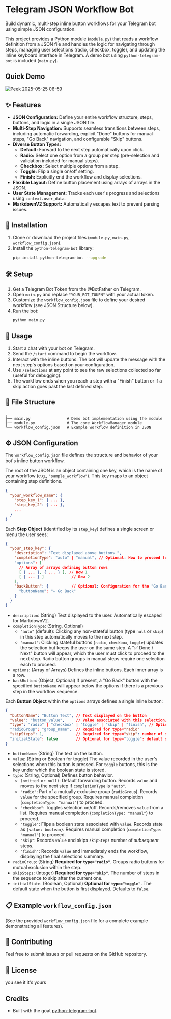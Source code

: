 # Telegram JSON Workflow Bot

Build dynamic, multi-step inline button workflows for your Telegram bot using simple JSON configuration.

This project provides a Python module (`module.py`) that reads a workflow definition from a JSON file and handles the logic for navigating through steps, managing user selections (radio, checkbox, toggle), and updating the inline keyboard interface in Telegram. A demo bot using `python-telegram-bot` is included (`main.py`).

## Quick Demo
![Peek 2025-05-25 06-59](https://github.com/user-attachments/assets/940022cb-9dc7-4e92-b3d9-c7980e8840ce)


## ✨ Features

*   **JSON Configuration:** Define your entire workflow structure, steps, buttons, and logic in a single JSON file.
*   **Multi-Step Navigation:** Supports seamless transitions between steps, including automatic forwarding, explicit "Done" buttons for manual steps, "Go Back" navigation, and configurable "Skip" buttons.
*   **Diverse Button Types:**
    *   **Default:** Forward to the next step automatically upon click.
    *   **Radio:** Select one option from a group per step (pre-selection and validation included for manual steps).
    *   **Checkbox:** Select multiple options from a step.
    *   **Toggle:** Flip a single on/off setting.
    *   **Finish:** Explicitly end the workflow and display selections.
*   **Flexible Layout:** Define button placement using arrays of arrays in the JSON.
*   **User State Management:** Tracks each user's progress and selections using `context.user_data`.
*   **MarkdownV2 Support:** Automatically escapes text to prevent parsing issues.

## 🚀 Installation

1.  Clone or download the project files (`module.py`, `main.py`, `workflow_config.json`).
2.  Install the `python-telegram-bot` library:
    ```bash
    pip install python-telegram-bot --upgrade
    ```

## 🛠️ Setup

1.  Get a Telegram Bot Token from the @BotFather on Telegram.
2.  Open `main.py` and replace `"YOUR_BOT_TOKEN"` with your actual token.
3.  Customize the `workflow_config.json` file to define your desired workflow (see JSON Structure below).
4.  Run the bot:
    ```bash
    python main.py
    ```

## 🚦 Usage

1.  Start a chat with your bot on Telegram.
2.  Send the `/start` command to begin the workflow.
3.  Interact with the inline buttons. The bot will update the message with the next step's options based on your configuration.
4.  Use `/selections` at any point to see the raw selections collected so far (useful for debugging).
5.  The workflow ends when you reach a step with a "Finish" button or if a skip action goes past the last defined step.

## 📂 File Structure

```
.
├── main.py                # Demo bot implementation using the module
├── module.py              # The core WorkflowManager module
└── workflow_config.json   # Example workflow definition in JSON
```

## ⚙️ JSON Configuration

The `workflow_config.json` file defines the structure and behavior of your bot's inline button workflow.

The root of the JSON is an object containing one key, which is the name of your workflow (e.g., `"sample_workflow"`). This key maps to an object containing step definitions.

```json
{
  "your_workflow_name": {
    "step_key_1": { ... },
    "step_key_2": { ... },
    ...
  }
}
```

Each **Step Object** (identified by its `step_key`) defines a single screen or menu the user sees:

```json
{
  "your_step_key": {
    "description": "Text displayed above buttons.",
    "completionType": "auto" | "manual", // Optional: How to proceed (default is auto)
    "options": [
      // Array of arrays defining button rows
      [ { ... }, { ... } ], // Row 1
      [ { ... } ]            // Row 2
    ],
    "backButton": {          // Optional: Configuration for the "Go Back" button
      "buttonName": "⬅️ Go Back"
    }
  }
}
```

*   `description`: (String) Text displayed to the user. Automatically escaped for MarkdownV2.
*   `completionType`: (String, Optional)
    *   `"auto"` (default): Clicking any non-stateful button (type `null` or `skip`) in this step automatically moves to the next step.
    *   `"manual"`: Clicking stateful buttons (`radio`, `checkbox`, `toggle`) updates the selection but keeps the user on the same step. A "✅ Done / Next" button will appear, which the user must click to proceed to the next step. Radio button groups in manual steps require one selection each to proceed.
*   `options`: (Array of Arrays) Defines the inline buttons. Each inner array is a row.
*   `backButton`: (Object, Optional) If present, a "Go Back" button with the specified `buttonName` will appear below the options if there is a previous step in the workflow sequence.

Each **Button Object** within the `options` arrays defines a single inline button:

```json
{
  "buttonName": "Button Text", // Text displayed on the button
  "value": "button_value",     // Value associated with this selection/action
  "type": "radio" | "checkbox" | "toggle" | "skip" | "finish", // Optional: Button behavior
  "radioGroup": "group_name",  // Required for type="radio"
  "skipSteps": 1,              // Required for type="skip": number of steps to skip
  "initialState": false        // Optional for type="toggle": default state
}
```

*   `buttonName`: (String) The text on the button.
*   `value`: (String or Boolean for toggle) The value recorded in the user's selections when this button is pressed. For `toggle` buttons, this is the key under which the boolean state is stored.
*   `type`: (String, Optional) Defines button behavior.
    *   `(omitted or null)`: Default forwarding button. Records `value` and moves to the next step if `completionType` is `"auto"`.
    *   `"radio"`: Part of a mutually exclusive group (`radioGroup`). Records `value` for the specified group. Requires manual completion (`completionType: "manual"`) to proceed.
    *   `"checkbox"`: Toggles selection on/off. Records/removes `value` from a list. Requires manual completion (`completionType: "manual"`) to proceed.
    *   `"toggle"`: Flips a boolean state associated with `value`. Records state as `{value: boolean}`. Requires manual completion (`completionType: "manual"`) to proceed.
    *   `"skip"`: Records `value` and skips `skipSteps` number of *subsequent* steps.
    *   `"finish"`: Records `value` and immediately ends the workflow, displaying the final selections summary.
*   `radioGroup`: (String) **Required for `type="radio"`**. Groups radio buttons for mutual exclusion within the step.
*   `skipSteps`: (Integer) **Required for `type="skip"`**. The number of steps in the sequence to skip after the current one.
*   `initialState`: (Boolean, Optional) **Optional for `type="toggle"`**. The default state when the button is first displayed. Defaults to `false`.

## 📋 Example `workflow_config.json`

(See the provided `workflow_config.json` file for a complete example demonstrating all features).

## 💖 Contributing

Feel free to submit issues or pull requests on the GitHub repository.

## 📄 License

you see it it's yours

## Credits

*   Built with the goat [python-telegram-bot](https://github.com/python-telegram-bot/python-telegram-bot).
